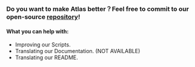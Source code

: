 ### Do you want to make Atlas better？Feel free to commit to our open-source [repository](https://github.com/Atlas-OS/Atlas)!

#### What you can help with:

- Improving our Scripts.
- Translating our Documentation. (NOT AVAILABLE)
- Translating our README.
